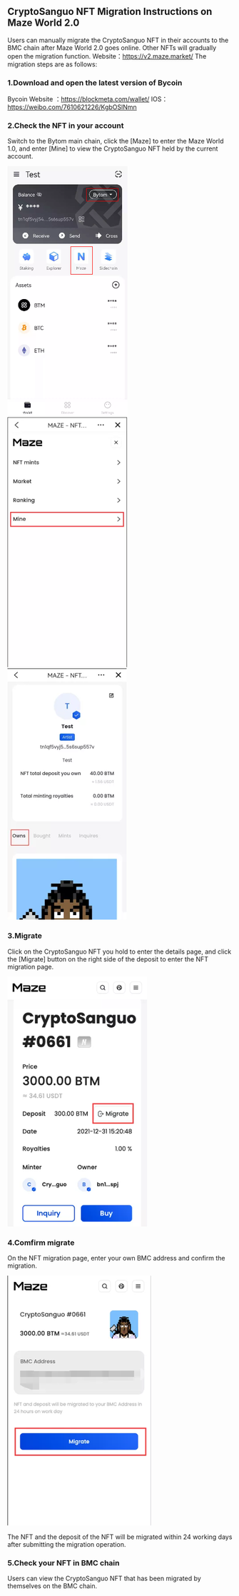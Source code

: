 ## CryptoSanguo NFT Migration Instructions on Maze World 2.0

Users can manually migrate the CryptoSanguo NFT in their accounts to the BMC chain after Maze World 2.0 goes online. Other NFTs will gradually open the migration function.
Website：https://v2.maze.market/
The migration steps are as follows:

### 1.Download and open the latest version of Bycoin

Bycoin Website ：https://blockmeta.com/wallet/
IOS：https://weibo.com/7610621226/KgbOSlNmn

### 2.Check the NFT in your account

Switch to the Bytom main chain, click the [Maze] to enter the Maze World 1.0, and enter [Mine] to view the CryptoSanguo NFT held by the current account.

![](../images/maze-migrate/maze-migrate1.png)
![](../images/maze-migrate/maze-migrate2.png)
![](../images/maze-migrate/maze-migrate3.png)

### 3.Migrate

Click on the CryptoSanguo NFT you hold to enter the details page, and click the [Migrate] button on the right side of the deposit to enter the NFT migration page.

![](../images/maze-migrate/maze-migrate4.png)

### 4.Comfirm migrate

On the NFT migration page, enter your own BMC address and confirm the migration.

![](../images/maze-migrate/maze-migrate5.png)

The NFT and the deposit of the NFT will be migrated within 24 working days after submitting the migration operation.

### 5.Check your NFT in BMC chain

Users can view the CryptoSanguo NFT that has been migrated by themselves on the BMC chain.






